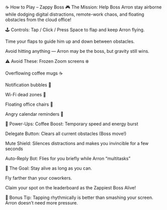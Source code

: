 ☕ How to Play – Zappy Boss
🎮 The Mission:
Help Boss Arron stay airborne while dodging digital distractions, remote-work chaos, and floating obstacles from the cloud office!

🕹 Controls:
Tap / Click / Press Space to flap and keep Arron flying.

Time your flaps to guide him up and down between obstacles.

Avoid hitting anything — Arron may be the boss, but gravity still wins.

⚠️ Avoid These:
Frozen Zoom screens ❄️

Overflowing coffee mugs ☕

Notification bubbles 💬

Wi-Fi dead zones 📶

Floating office chairs 💺

Angry calendar reminders 📅

🚀 Power-Ups:
Coffee Boost: Temporary speed and energy burst

Delegate Button: Clears all current obstacles (Boss move!)

Mute Shield: Silences distractions and makes you invincible for a few seconds

Auto-Reply Bot: Flies for you briefly while Arron “multitasks”

🎯 The Goal:
Stay alive as long as you can.

Fly farther than your coworkers.

Claim your spot on the leaderboard as the Zappiest Boss Alive!

🤫 Bonus Tip:
Tapping rhythmically is better than smashing your screen. Arron doesn’t need more pressure.
